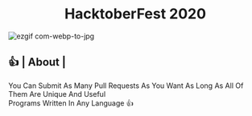 <h1 align="center">HacktoberFest 2020</h1>


![ezgif com-webp-to-jpg](https://user-images.githubusercontent.com/40224985/97106940-9ef5cf80-16ea-11eb-89dc-5c39c165c682.jpg)

## :thumbsup: | About |
You Can Submit As Many Pull Requests As You Want As Long As All Of Them Are Unique And Useful <br/>
Programs Written In Any Language :thumbsup:
